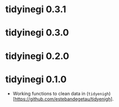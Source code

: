 # tidyinegi 0.3.1

# tidyinegi 0.3.0

# tidyinegi 0.2.0

# tidyinegi 0.1.0

* Working functions to clean data in (`tidyenigh`)[https://github.com/estebandegetau/tidyenigh].
